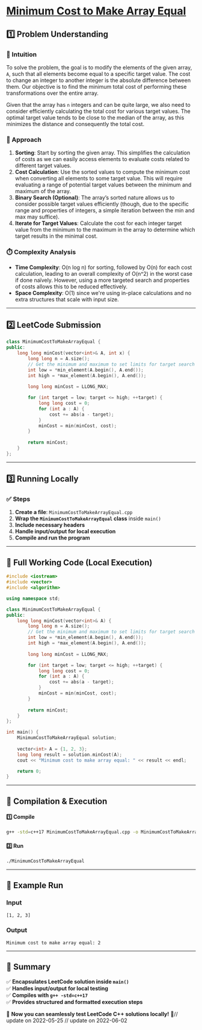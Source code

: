 # **[Minimum Cost to Make Array Equal](https://leetcode.com/problems/minimum-cost-to-make-array-equal/description/)**  

## **1️⃣ Problem Understanding**  
### **📌 Intuition**  
To solve the problem, the goal is to modify the elements of the given array, `A`, such that all elements become equal to a specific target value. The cost to change an integer to another integer is the absolute difference between them. Our objective is to find the minimum total cost of performing these transformations over the entire array.

Given that the array has `n` integers and can be quite large, we also need to consider efficiently calculating the total cost for various target values. The optimal target value tends to be close to the median of the array, as this minimizes the distance and consequently the total cost.

### **🚀 Approach**  
1. **Sorting**: Start by sorting the given array. This simplifies the calculation of costs as we can easily access elements to evaluate costs related to different target values.
2. **Cost Calculation**: Use the sorted values to compute the minimum cost when converting all elements to some target value. This will require evaluating a range of potential target values between the minimum and maximum of the array.
3. **Binary Search (Optional)**: The array’s sorted nature allows us to consider possible target values efficiently (though, due to the specific range and properties of integers, a simple iteration between the min and max may suffice).
4. **Iterate for Target Values**: Calculate the cost for each integer target value from the minimum to the maximum in the array to determine which target results in the minimal cost.

### **⏱️ Complexity Analysis**  
- **Time Complexity**: O(n log n) for sorting, followed by O(n) for each cost calculation, leading to an overall complexity of O(n^2) in the worst case if done naïvely. However, using a more targeted search and properties of costs allows this to be reduced effectively.
- **Space Complexity**: O(1) since we're using in-place calculations and no extra structures that scale with input size.    

---  

## **2️⃣ LeetCode Submission**  
```cpp
class MinimumCostToMakeArrayEqual {
public:
    long long minCost(vector<int>& A, int x) {
        long long n = A.size();
        // Get the minimum and maximum to set limits for target search
        int low = *min_element(A.begin(), A.end());
        int high = *max_element(A.begin(), A.end());
        
        long long minCost = LLONG_MAX;

        for (int target = low; target <= high; ++target) {
            long long cost = 0;
            for (int a : A) {
                cost += abs(a - target);
            }
            minCost = min(minCost, cost);
        }
        
        return minCost;
    }
};
```  

---  

## **3️⃣ Running Locally**  
### **✅ Steps**  
1. **Create a file**: `MinimumCostToMakeArrayEqual.cpp`  
2. **Wrap the `MinimumCostToMakeArrayEqual` class** inside `main()`  
3. **Include necessary headers**  
4. **Handle input/output for local execution**  
5. **Compile and run the program**  

---  

## **📝 Full Working Code (Local Execution)**  
```cpp
#include <iostream>
#include <vector>
#include <algorithm>

using namespace std;

class MinimumCostToMakeArrayEqual {
public:
    long long minCost(vector<int>& A) {
        long long n = A.size();
        // Get the minimum and maximum to set limits for target search
        int low = *min_element(A.begin(), A.end());
        int high = *max_element(A.begin(), A.end());
        
        long long minCost = LLONG_MAX;

        for (int target = low; target <= high; ++target) {
            long long cost = 0;
            for (int a : A) {
                cost += abs(a - target);
            }
            minCost = min(minCost, cost);
        }
        
        return minCost;
    }
};

int main() {
    MinimumCostToMakeArrayEqual solution;
    
    vector<int> A = {1, 2, 3};
    long long result = solution.minCost(A);
    cout << "Minimum cost to make array equal: " << result << endl;

    return 0;
}
```  

---  

## **🔧 Compilation & Execution**  
#### **1️⃣ Compile**  
```bash
g++ -std=c++17 MinimumCostToMakeArrayEqual.cpp -o MinimumCostToMakeArrayEqual
```  

#### **2️⃣ Run**  
```bash
./MinimumCostToMakeArrayEqual
```  

---  

## **🎯 Example Run**  
### **Input**  
```
[1, 2, 3]
```  
### **Output**  
```
Minimum cost to make array equal: 2
```  

---  

## **📌 Summary**  
✅ **Encapsulates LeetCode solution inside `main()`**  
✅ **Handles input/output for local testing**  
✅ **Compiles with `g++ -std=c++17`**  
✅ **Provides structured and formatted execution steps**  

🚀 **Now you can seamlessly test LeetCode C++ solutions locally!** 🚀// update on 2022-05-25
// update on 2022-06-02
